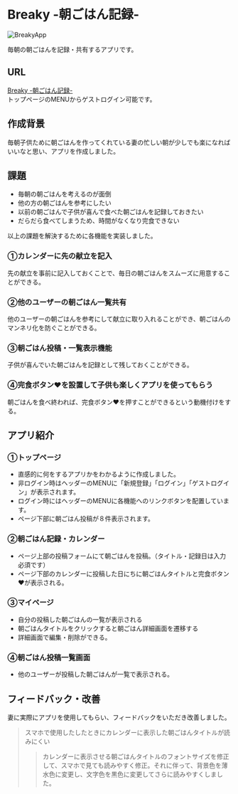 # Breaky -朝ごはん記録-
![BreakyApp](https://user-images.githubusercontent.com/89643851/191385348-6aa0a582-6d89-4272-8451-e9825b7391d8.png)

毎朝の朝ごはんを記録・共有するアプリです。

## URL
[Breaky -朝ごはん記録-](https://breaky-app-030618.herokuapp.com/)          
トップページのMENUからゲストログイン可能です。

## 作成背景
毎朝子供ために朝ごはんを作ってくれている妻の忙しい朝が少しでも楽になればいいなと思い、アプリを作成しました。

## 課題
- 毎朝の朝ごはんを考えるのが面倒
- 他の方の朝ごはんを参考にしたい
- 以前の朝ごはんで子供が喜んで食べた朝ごはんを記録しておきたい
- だらだら食べてしまうため、時間がなくなり完食できない


以上の課題を解決するために各機能を実装しました。

### ①カレンダーに先の献立を記入
先の献立を事前に記入しておくことで、毎日の朝ごはんをスムーズに用意することができる。


### ②他のユーザーの朝ごはん一覧共有
他のユーザーの朝ごはんを参考にして献立に取り入れることができ、朝ごはんのマンネリ化を防ぐことができる。


### ③朝ごはん投稿・一覧表示機能
子供が喜んでいた朝ごはんを記録として残しておくことができる。


### ④完食ボタン❤️を設置して子供も楽しくアプリを使ってもらう
朝ごはんを食べ終われば、完食ボタン❤️を押すことができるという動機付けをする。


## アプリ紹介

### ①トップページ

- 直感的に何をするアプリかをわかるように作成しました。
- 非ログイン時はヘッダーのMENUに「新規登録」「ログイン」「ゲストログイン」が表示されます。
- ログイン時にはヘッダーのMENUに各機能へのリンクボタンを配置しています。
- ページ下部に朝ごはん投稿が８件表示されます。


### ②朝ごはん記録・カレンダー
- ページ上部の投稿フォームにて朝ごはんを投稿。（タイトル・記録日は入力必須です）
- ページ下部のカレンダーに投稿した日にちに朝ごはんタイトルと完食ボタン❤️が表示される。


### ③マイページ
- 自分の投稿した朝ごはんの一覧が表示される
- 朝ごはんタイトルをクリックすると朝ごはん詳細画面を遷移する
- 詳細画面で編集・削除ができる。


### ④朝ごはん投稿一覧画面
- 他のユーザーが投稿した朝ごはんが一覧で表示される。


## フィードバック・改善
妻に実際にアプリを使用してもらい、フィードバックをいただき改善しました。

> スマホで使用したしたときにカレンダーに表示した朝ごはんタイトルが読みにくい　
>> カレンダーに表示させる朝ごはんタイトルのフォントサイズを修正して、スマホで見ても読みやすく修正。それに伴って、背景色を薄水色に変更し、文字色を黒色に変更してさらに読みやすくしました。





